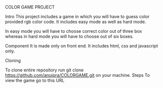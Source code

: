 COLOR GAME PROJECT

Intro
This project includes a game in which you will have to guess color provided rgb color code. It includes easy mode as well as hard mode.

In easy mode you will have to choose correct color out of three box whereas in hard mode you will have to choose out of six boxes.

Component
It is made only on front end. It includes html, css and javascript only.

Cloning

To clone entire repository run git clone https://github.com/anujpra/COLORGAME.git on your machine.
Steps
To view the game go to this URL 


